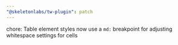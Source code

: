 ```yaml
---
"@skeletonlabs/tw-plugin": patch
---
```


chore: Table element styles now use a `md:` breakpoint for adjusting whitespace settings for cells
